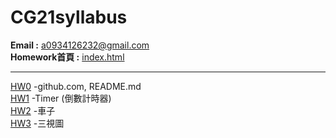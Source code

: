 # CG21syllabus

<p> <strong>Email :</strong>
<a href = "mailto: a0934126232@gmail.com">a0934126232@gmail.com</a>
<br>
  <strong>Homework首頁 :</strong> 
  <a href = "https://wei-i23.github.io/CGhw/index.html">index.html</a>
<hr>
	<a href = "https://wei-i23.github.io/CGhw/hw0.html">HW0</a>
	-github.com, README.md
<br>
	<a href = "https://wei-i23.github.io/CGhw/hw1.html">HW1</a>
	-Timer (倒數計時器)
<br>
	<a href = "https://wei-i23.github.io/CGhw/hw2/hw2.html">HW2</a>
	-車子
<br>
	<a href = "https://wei-i23.github.io/CGhw/hw3.html">HW3</a>
	-三視圖
</p>
